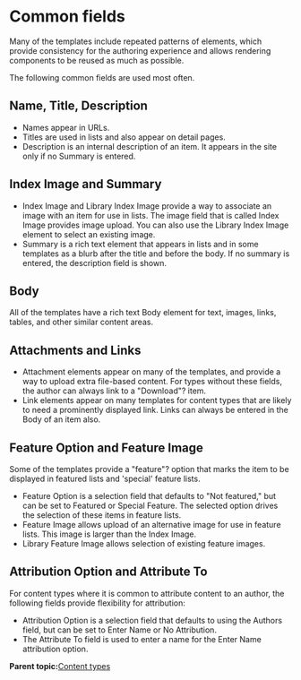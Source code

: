 # Common fields

Many of the templates include repeated patterns of elements, which provide consistency for the authoring experience and allows rendering components to be reused as much as possible.

The following common fields are used most often.

## Name, Title, Description

-   Names appear in URLs.
-   Titles are used in lists and also appear on detail pages.
-   Description is an internal description of an item. It appears in the site only if no Summary is entered.

## Index Image and Summary

-   Index Image and Library Index Image provide a way to associate an image with an item for use in lists. The image field that is called Index Image provides image upload. You can also use the Library Index Image element to select an existing image.
-   Summary is a rich text element that appears in lists and in some templates as a blurb after the title and before the body. If no summary is entered, the description field is shown.

## Body

All of the templates have a rich text Body element for text, images, links, tables, and other similar content areas.

## Attachments and Links

-   Attachment elements appear on many of the templates, and provide a way to upload extra file-based content. For types without these fields, the author can always link to a "Download"? item.
-   Link elements appear on many templates for content types that are likely to need a prominently displayed link. Links can always be entered in the Body of an item also.

## Feature Option and Feature Image

Some of the templates provide a "feature"? option that marks the item to be displayed in featured lists and 'special' feature lists.

-   Feature Option is a selection field that defaults to "Not featured," but can be set to Featured or Special Feature. The selected option drives the selection of these items in feature lists.
-   Feature Image allows upload of an alternative image for use in feature lists. This image is larger than the Index Image.
-   Library Feature Image allows selection of existing feature images.

## Attribution Option and Attribute To

For content types where it is common to attribute content to an author, the following fields provide flexibility for attribution:

-   Attribution Option is a selection field that defaults to using the Authors field, but can be set to Enter Name or No Attribution.
-   The Attribute To field is used to enter a name for the Enter Name attribution option.

**Parent topic:**[Content types](../ctc/ctc_arch_contypes.md)

